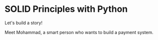 # SOLID Principles with Python

Let's build a story!

Meet Mohammad, a smart person who wants to build a payment system.
